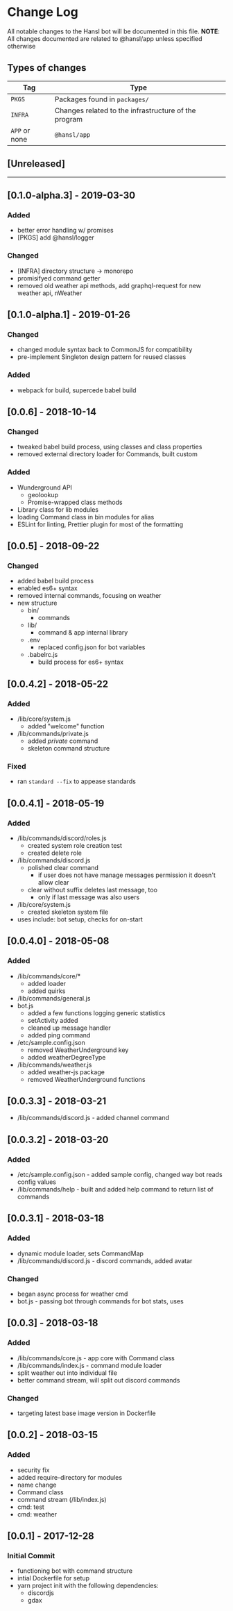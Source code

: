 # Change Log

All notable changes to the Hansl bot will be documented in this file.
**NOTE**: All changes documented are related to @hansl/app unless specified otherwise

## Types of changes

| Tag           | Type                                                 |
|---------------|------------------------------------------------------|
| `PKGS`        | Packages found in `packages/`                        |
| `INFRA`       | Changes related to the infrastructure of the program |
| `APP` or none | `@hansl/app`                                         |

## [Unreleased]

---

## [0.1.0-alpha.3] - 2019-03-30

### Added

- better error handling w/ promises
- [PKGS] add @hansl/logger

### Changed

- [INFRA] directory structure -> monorepo
- promisifyed command getter
- removed old weather api methods, add graphql-request for new weather api, nWeather

## [0.1.0-alpha.1] - 2019-01-26

### Changed

- changed module syntax back to CommonJS for compatibility
- pre-implement Singleton design pattern for reused classes

### Added

- webpack for build, supercede babel build

## [0.0.6] - 2018-10-14

### Changed

- tweaked babel build process, using classes and class properties
- removed external directory loader for Commands, built custom

### Added

- Wunderground API
  - geolookup
  - Promise-wrapped class methods
- Library class for lib modules
- loading Command class in bin modules for alias
- ESLint for linting, Prettier plugin for most of the formatting

## [0.0.5] - 2018-09-22

### Changed

- added babel build process
- enabled es6+ syntax
- removed internal commands, focusing on weather
- new structure
  - bin/
    - commands
  - lib/
    - command & app internal library
  - .env
    - replaced config.json for bot variables
  - .babelrc.js
    - build process for es6+ syntax

## [0.0.4.2] - 2018-05-22

### Added

- /lib/core/system.js
  - added "welcome" function
- /lib/commands/private.js
  - added *private* command
  - skeleton command structure

### Fixed

- ran `standard --fix` to appease standards

## [0.0.4.1] - 2018-05-19

### Added

- /lib/commands/discord/roles.js
  - created system role creation test
  - created delete role
- /lib/commands/discord.js
  - polished clear command
    - if user does not have manage messages permission it doesn't allow clear
  - clear without suffix deletes last message, too
    - only if last message was also users
- /lib/core/system.js
  - created skeleton system file
- uses include: bot setup, checks for on-start

## [0.0.4.0] - 2018-05-08

### Added

- /lib/commands/core/*
  - added loader
  - added quirks
- /lib/commands/general.js
- bot.js
  - added a few functions logging generic statistics
  - setActivity added
  - cleaned up message handler
  - added ping command
- /etc/sample.config.json
  - removed WeatherUnderground key
  - added weatherDegreeType
- /lib/commands/weather.js
  - added weather-js package
  - removed WeatherUnderground functions

## [0.0.3.3] - 2018-03-21

- /lib/commands/discord.js - added channel command

## [0.0.3.2] - 2018-03-20

### Added

- /etc/sample.config.json - added sample config, changed way bot reads config values
- /lib/commands/help - built and added help command to return list of commands

## [0.0.3.1] - 2018-03-18

### Added

- dynamic module loader, sets CommandMap
- /lib/commands/discord.js - discord commands, added avatar

### Changed

- began async process for weather cmd
- bot.js - passing bot through commands for bot stats, uses

## [0.0.3] - 2018-03-18

### Added

- /lib/commands/core.js - app core with Command class
- /lib/commands/index.js - command module loader
- split weather out into individual file
- better command stream, will split out discord commands

### Changed

- targeting latest base image version in Dockerfile

## [0.0.2] - 2018-03-15

### Added

- security fix
- added require-directory for modules
- name change
- Command class
- command stream (/lib/index.js)
- cmd: test
- cmd: weather

## [0.0.1] - 2017-12-28

### Initial Commit

- functioning bot with command structure
- intial Dockerfile for setup
- yarn project init with the following dependencies:
  - discordjs
  - gdax